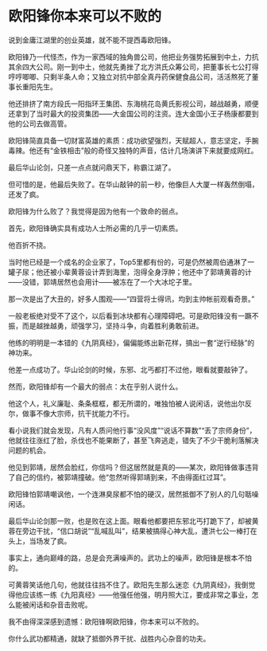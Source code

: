# 欧阳锋你本来可以不败的

说到金庸江湖里的创业英雄，就不能不提西毒欧阳锋。 

欧阳锋乃一代怪杰，作为一家西域的独角兽公司，他把业务强势拓展到中土，力抗其余四大公司。刚一到中土，他就先勇挫了北方洪氏众筹公司，把董事长七公打得哼哼唧唧、只剩半条人命；又独立对抗中部全真丹药保健食品公司，活活熬死了董事长重阳先生。 

他还排挤了南方段氏一阳指环王集团、东海桃花岛黄氏影视公司，越战越勇，顺便还拿到了当时最大的投资集团——大金国公司的注资。连大金国小王子杨康都要到他的公司去做高管。 

欧阳锋简直具备一切财富英雄的素质：成功欲望强烈，天赋超人，意志坚定，手腕毒辣。他还有“金铁相击”般的奇怪又独特的声音，估计几场演讲下来就要成网红。 

最后华山论剑，只差一点点就问鼎天下，称霸江湖了。 

但可惜的是，他最后失败了。在华山敲钟的前一秒，他像巨人大厦一样轰然倒塌，还发了疯。 

欧阳锋为什么败了？我觉得是因为他有一个致命的弱点。 

首先，欧阳锋确实具有成功人士所必需的几乎一切素质。 

他百折不挠。 

当时他已经是一个成名的企业家了，Top5里都有份的，可是仍然被周伯通淋了一罐子尿；他还被小辈黄蓉设计弄到海里，泡得全身浮肿；他还中了郭靖黄蓉的计——没错，郭靖居然也会用计——被冻在了一个大冰坨子里。 

那一次是出了大丑的，好多人围观——“四营将士得讯，均到主帅帐前观看奇景。” 

一般老板绝对受不了这个，以后看到冰块都有心理障碍吧。可是欧阳锋没有一蹶不振，而是越挫越勇，顽强学习，坚持斗争，向着胜利勇敢前进。 

他练的明明是一本错的《九阴真经》，偏偏能练出新花样，搞出一套“逆行经脉”的神功来。 

他差一点成功了。华山论剑的时候，东邪、北丐都打不过他，眼看就要敲钟了。 

然而，欧阳锋却有一个最大的弱点：太在乎别人说什么。 

他这个人，礼义廉耻、条条框框，都无所谓的，唯独怕被人说闲话，说他出尔反尔，做事不像大宗师，抗干扰能力不行。 

看小说我们就会发现，凡有人质问他行事“没风度”“说话不算数”“丢了宗师身份”，他就往往涨红了脸，杀伐也不能果断了，甚至飞奔逃走，错失了不少干脆利落解决问题的机会。 

他见到郭靖，居然会脸红，你信吗？但这居然就是真的——某次，欧阳锋做事违背了自己的信约，被郭靖撞破。他“忽然听得郭靖到来，不由得面红过耳”。 

欧阳锋怕郭靖嘲讽他，一个连淋臭尿都不怕的硬汉，居然抵御不了别人的几句聒噪闲话。 

最后华山论剑那一败，也是败在这上面。眼看他都要把东邪北丐打跪下了，却被黄蓉在旁边干扰，“信口胡说”“乱喊乱叫”，结果被搞得心神大乱，遭洪七公一棒打在头上，当场发了疯。 

事实上，通向巅峰的路，总是会充满噪声的。武功上的噪声，欧阳锋是根本不怕的。 

可黄蓉笑话他几句，他就往往挡不住了。欧阳先生那么迷恋《九阴真经》，我倒觉得他应该练一练《九阳真经》——他强任他强，明月照大江，要成非常之事业，怎么能被闲话和杂音击败呢。 

我不由得深深感到遗憾：欧阳锋啊欧阳锋，你本来可以不败的。 

你什么武功都精通，就缺了抵御外界干扰、战胜内心杂音的功夫。